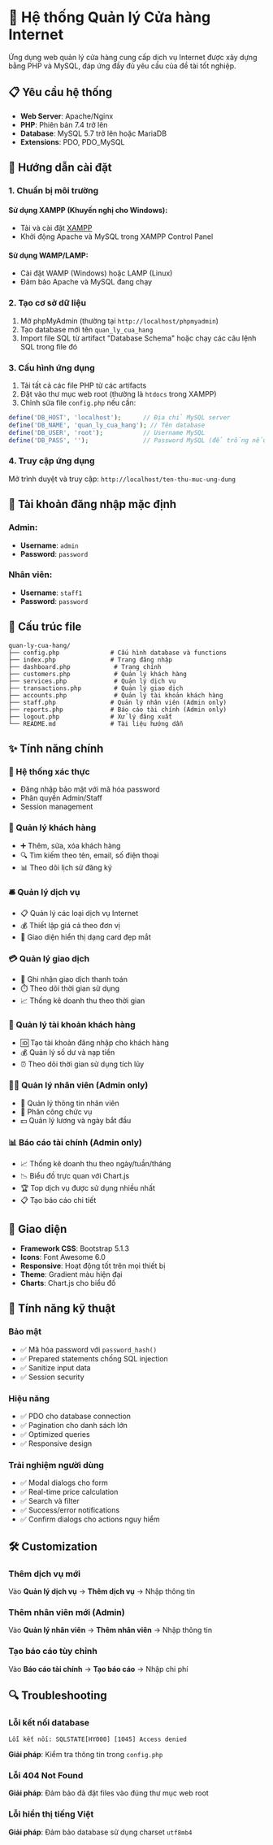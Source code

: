 # 🏪 Hệ thống Quản lý Cửa hàng Internet

Ứng dụng web quản lý cửa hàng cung cấp dịch vụ Internet được xây dựng bằng PHP và MySQL, đáp ứng đầy đủ yêu cầu của đề tài tốt nghiệp.

## 📋 Yêu cầu hệ thống

- **Web Server**: Apache/Nginx
- **PHP**: Phiên bản 7.4 trở lên
- **Database**: MySQL 5.7 trở lên hoặc MariaDB
- **Extensions**: PDO, PDO_MySQL

## 🚀 Hướng dẫn cài đặt

### 1. Chuẩn bị môi trường

#### Sử dụng XAMPP (Khuyến nghị cho Windows):
- Tải và cài đặt [XAMPP](https://www.apachefriends.org/)
- Khởi động Apache và MySQL trong XAMPP Control Panel

#### Sử dụng WAMP/LAMP:
- Cài đặt WAMP (Windows) hoặc LAMP (Linux)
- Đảm bảo Apache và MySQL đang chạy

### 2. Tạo cơ sở dữ liệu

1. Mở phpMyAdmin (thường tại `http://localhost/phpmyadmin`)
2. Tạo database mới tên `quan_ly_cua_hang`
3. Import file SQL từ artifact "Database Schema" hoặc chạy các câu lệnh SQL trong file đó

### 3. Cấu hình ứng dụng

1. Tải tất cả các file PHP từ các artifacts
2. Đặt vào thư mục web root (thường là `htdocs` trong XAMPP)
3. Chỉnh sửa file `config.php` nếu cần:

```php
define('DB_HOST', 'localhost');      // Địa chỉ MySQL server
define('DB_NAME', 'quan_ly_cua_hang'); // Tên database
define('DB_USER', 'root');           // Username MySQL
define('DB_PASS', '');               // Password MySQL (để trống nếu dùng XAMPP)
```

### 4. Truy cập ứng dụng

Mở trình duyệt và truy cập: `http://localhost/ten-thu-muc-ung-dung`

## 👤 Tài khoản đăng nhập mặc định

### Admin:
- **Username**: `admin`
- **Password**: `password`

### Nhân viên:
- **Username**: `staff1`  
- **Password**: `password`

## 📁 Cấu trúc file

```
quan-ly-cua-hang/
├── config.php              # Cấu hình database và functions
├── index.php               # Trang đăng nhập
├── dashboard.php            # Trang chính
├── customers.php            # Quản lý khách hàng
├── services.php             # Quản lý dịch vụ
├── transactions.php         # Quản lý giao dịch
├── accounts.php             # Quản lý tài khoản khách hàng
├── staff.php               # Quản lý nhân viên (Admin only)
├── reports.php             # Báo cáo tài chính (Admin only)
├── logout.php              # Xử lý đăng xuất
└── README.md               # Tài liệu hướng dẫn
```

## ✨ Tính năng chính

### 🔐 Hệ thống xác thực
- Đăng nhập bảo mật với mã hóa password
- Phân quyền Admin/Staff
- Session management

### 👥 Quản lý khách hàng
- ➕ Thêm, sửa, xóa khách hàng
- 🔍 Tìm kiếm theo tên, email, số điện thoại
- 📊 Theo dõi lịch sử đăng ký

### 🛎️ Quản lý dịch vụ
- 📋 Quản lý các loại dịch vụ Internet
- 💰 Thiết lập giá cả theo đơn vị
- 🎨 Giao diện hiển thị dạng card đẹp mắt

### 💳 Quản lý giao dịch
- 💸 Ghi nhận giao dịch thanh toán
- ⏱️ Theo dõi thời gian sử dụng
- 📈 Thống kê doanh thu theo thời gian

### 👤 Quản lý tài khoản khách hàng
- 🆔 Tạo tài khoản đăng nhập cho khách hàng
- 💰 Quản lý số dư và nạp tiền
- ⏰ Theo dõi thời gian sử dụng tích lũy

### 👨‍💼 Quản lý nhân viên (Admin only)
- 👥 Quản lý thông tin nhân viên
- 💼 Phân công chức vụ
- 💵 Quản lý lương và ngày bắt đầu

### 📊 Báo cáo tài chính (Admin only)
- 📈 Thống kê doanh thu theo ngày/tuần/tháng
- 📉 Biểu đồ trực quan với Chart.js
- 🏆 Top dịch vụ được sử dụng nhiều nhất
- 📋 Tạo báo cáo chi tiết

## 🎨 Giao diện

- **Framework CSS**: Bootstrap 5.1.3
- **Icons**: Font Awesome 6.0
- **Responsive**: Hoạt động tốt trên mọi thiết bị
- **Theme**: Gradient màu hiện đại
- **Charts**: Chart.js cho biểu đồ

## 🔧 Tính năng kỹ thuật

### Bảo mật
- ✅ Mã hóa password với `password_hash()`
- ✅ Prepared statements chống SQL injection
- ✅ Sanitize input data
- ✅ Session security

### Hiệu năng
- ✅ PDO cho database connection
- ✅ Pagination cho danh sách lớn
- ✅ Optimized queries
- ✅ Responsive design

### Trải nghiệm người dùng
- ✅ Modal dialogs cho form
- ✅ Real-time price calculation
- ✅ Search và filter
- ✅ Success/error notifications
- ✅ Confirm dialogs cho actions nguy hiểm

## 🛠️ Customization

### Thêm dịch vụ mới
Vào **Quản lý dịch vụ** → **Thêm dịch vụ** → Nhập thông tin

### Thêm nhân viên mới (Admin)
Vào **Quản lý nhân viên** → **Thêm nhân viên** → Nhập thông tin

### Tạo báo cáo tùy chỉnh
Vào **Báo cáo tài chính** → **Tạo báo cáo** → Nhập chi phí

## 🔍 Troubleshooting

### Lỗi kết nối database
```
Lỗi kết nối: SQLSTATE[HY000] [1045] Access denied
```
**Giải pháp**: Kiểm tra thông tin trong `config.php`

### Lỗi 404 Not Found
**Giải pháp**: Đảm bảo đã đặt files vào đúng thư mục web root

### Lỗi hiển thị tiếng Việt
**Giải pháp**: Đảm bảo database sử dụng charset `utf8mb4`
